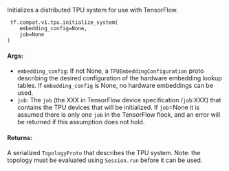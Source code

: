 Initializes a distributed TPU system for use with TensorFlow.

```
 tf.compat.v1.tpu.initialize_system(
    embedding_config=None,
    job=None
)
```
#### Args:
- `embedding_config`: If not None, a `TPUEmbeddingConfiguration` proto describing the desired configuration of the hardware embedding lookup tables. If `embedding_config` is None, no hardware embeddings can be used.
- `job`: The `job` (the XXX in TensorFlow device specification /`job`:XXX) that contains the TPU devices that will be initialized. If `job`=None it is assumed there is only one `job` in the TensorFlow flock, and an error will be returned if this assumption does not hold.
#### Returns:
A serialized `TopologyProto` that describes the TPU system. Note: the topology must be evaluated using `Session.run` before it can be used.
